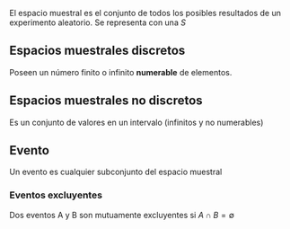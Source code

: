 El espacio muestral es el conjunto de todos los posibles resultados de un experimento aleatorio. Se  representa con una $S$

## Espacios muestrales discretos
Poseen un número finito o infinito **numerable** de elementos.

## Espacios muestrales no discretos
Es un conjunto de valores en un intervalo (infinitos y no numerables)

## Evento
Un evento es cualquier subconjunto del espacio muestral
### Eventos excluyentes
Dos eventos A y B son mutuamente excluyentes si $A \cap B=\emptyset$



